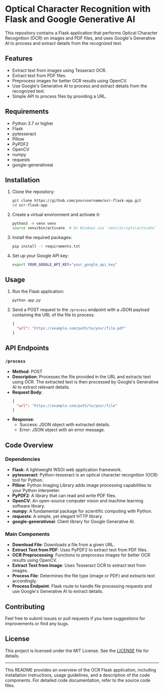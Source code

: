 # Optical Character Recognition with Flask and Google Generative AI

This repository contains a Flask application that performs Optical Character Recognition (OCR) on images and PDF files, and uses Google's Generative AI to process and extract details from the recognized text.

## Features

- Extract text from images using Tesseract OCR.
- Extract text from PDF files.
- Preprocess images for better OCR results using OpenCV.
- Use Google's Generative AI to process and extract details from the recognized text.
- Simple API to process files by providing a URL.

## Requirements

- Python 3.7 or higher
- Flask
- pytesseract
- Pillow
- PyPDF2
- OpenCV
- numpy
- requests
- google-generativeai

## Installation

1. Clone the repository:
   ```bash
   git clone https://github.com/yourusername/ocr-flask-app.git
   cd ocr-flask-app
   ```

2. Create a virtual environment and activate it:
   ```bash
   python3 -m venv venv
   source venv/bin/activate  # On Windows use `venv\Scripts\activate`
   ```

3. Install the required packages:
   ```bash
   pip install -r requirements.txt
   ```

4. Set up your Google API key:
   ```bash
   export YOUR_GOOGLE_API_KEY="your_google_api_key"
   ```

## Usage

1. Run the Flask application:
   ```bash
   python app.py
   ```

2. Send a POST request to the `/process` endpoint with a JSON payload containing the URL of the file to process:
   ```json
   {
     "url": "https://example.com/path/to/your/file.pdf"
   }
   ```

## API Endpoints

### `/process`

- **Method**: POST
- **Description**: Processes the file provided in the URL and extracts text using OCR. The extracted text is then processed by Google's Generative AI to extract relevant details.
- **Request Body**:
  ```json
  {
    "url": "https://example.com/path/to/your/file"
  }
  ```
- **Response**:
  - Success: JSON object with extracted details.
  - Error: JSON object with an error message.

## Code Overview

### Dependencies

- **Flask**: A lightweight WSGI web application framework.
- **pytesseract**: Python-tesseract is an optical character recognition (OCR) tool for Python.
- **Pillow**: Python Imaging Library adds image processing capabilities to your Python interpreter.
- **PyPDF2**: A library that can read and write PDF files.
- **OpenCV**: An open-source computer vision and machine learning software library.
- **numpy**: A fundamental package for scientific computing with Python.
- **requests**: A simple, yet elegant HTTP library.
- **google-generativeai**: Client library for Google Generative AI.

### Main Components

- **Download File**: Downloads a file from a given URL.
- **Extract Text from PDF**: Uses PyPDF2 to extract text from PDF files.
- **OCR Preprocessing**: Functions to preprocess images for better OCR results using OpenCV.
- **Extract Text from Image**: Uses Tesseract OCR to extract text from images.
- **Process File**: Determines the file type (image or PDF) and extracts text accordingly.
- **Process Endpoint**: Flask route to handle file processing requests and use Google's Generative AI to extract details.

## Contributing

Feel free to submit issues or pull requests if you have suggestions for improvements or find any bugs.

## License

This project is licensed under the MIT License. See the [LICENSE](LICENSE) file for details.

---

This README provides an overview of the OCR Flask application, including installation instructions, usage guidelines, and a description of the code components. For detailed code documentation, refer to the source code files.